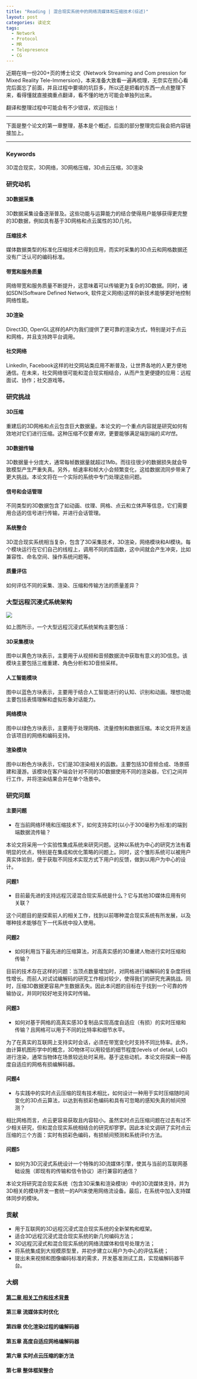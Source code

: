 ```yaml
---
title: "Reading | 混合现实系统中的网络流媒体和压缩技术(综述)"
layout: post
categories: 读论文
tags:
  - Network
  - Protocol
  - MR
  - Telepresence
  - CG
---
```


近期在啃一份200+页的博士论文《Network Streaming and Com
pression for Mixed Reality Tele-Immersion》，本来准备大致看一遍再梳理，无奈实在担心看完后面忘了前面，并且过程中要填的坑巨多，所以还是把看的东西一点点整理下来，看得懂就直接摘重点翻译，看不懂的地方可能会单独列出来。

翻译和整理过程中可能会有不少错误，欢迎指出！

<!-- more -->

---

下面是整个论文的第一章整理，基本是个概述，后面的部分整理完后我会把内容链接加上。

---

### Keywords

3D混合现实，3D网络，3D网格压缩，3D点云压缩，3D渲染

### 研究动机

#### 3D数据采集

3D数据采集设备逐渐普及。这些功能与运算能力的结合使得用户能够获得更完整的3D数据，例如具有基于3D网格和点云属性的3D几何。

#### 压缩技术

媒体数据类型的标准化压缩技术已得到应用，而实时采集的3D点云和网格数据还没有广泛认可的编码标准。

#### 带宽和服务质量

网络带宽和服务质量不断提升，这意味着可以传输更为复杂的3D数据。同时，诸如SDN(Software Defined Network, 软件定义网络)这样的新技术能够更好地控制网络性能。

#### 3D渲染

Direct3D, OpenGL这样的API为我们提供了更可靠的渲染方式，特别是对于点云和网格，并且支持跨平台调用。

#### 社交网络

LinkedIn, Facebook这样的社交网站类应用不断普及，让世界各地的人更方便地通信。在未来，社交网络很可能和混合现实相结合，从而产生更便捷的应用：远程面试、协作；社交游戏等。

### 研究挑战

#### 3D压缩

重建后的3D网格和点云包含巨大数据量。本论文的一个重点内容就是研究如何有效地对它们进行压缩。这种压缩不仅要*有效*，更要能够满足端到端的*实时性*。

#### 3D数据传输

3D数据量十分庞大，通常每帧数据量就超过1Mb。而往往很少的数据损失就会导致模型产生严重失真。另外，帧速率和帧大小会频繁变化，这给数据流同步带来了更大挑战。本论文将在一个实际的系统中专门处理这些问题。

#### 信号和会话管理

不同类型的3D数据包含了如动画、纹理、网格、点云和立体声等信息，它们需要用合适的信号进行传输，并进行会话管理。

#### 系统整合

3D混合现实系统相当复杂，包含了3D采集技术，3D渲染，网络模块和AI模块。每个模块运行在它们自己的线程上，调用不同的库函数，这中间就会产生冲突，比如兼容性、命名空间、操作系统问题等。

#### 质量评估

如何评估不同的采集、渲染、压缩和传输方法的质量差异？

### 大型远程沉浸式系统架构

![](https://github.com/HusterHope/blogimage/raw/master/NSCMR1-1.png)

如上图所示，一个大型远程沉浸式系统架构主要包括：

#### 3D采集模块

图中以黄色方块表示，主要用于从视频和音频数据流中获取有意义的3D信息。该模块主要包括三维重建、角色分析和3D音频采样。

#### 人工智能模块

图中以蓝色方块表示，主要用于结合人工智能进行的认知、识别和动画。理想功能主要包括表情理解和虚拟形象对话能力。

#### 网络模块

图中以绿色方块表示，主要用于处理网络、流量控制和数据压缩。本论文将开发适合该项目的网络和编码支持。

#### 渲染模块

图中以粉色方块表示，它们是3D渲染相关的函数。主要包括3D音频合成、场景搭建和漫游。该模块在客户端会针对不同的3D数据使用不同的渲染器，它们之间并行工作，并将渲染结果合并在单个场景中。

### 研究问题

#### 主要问题

* 在当前网络环境和压缩技术下，如何支持实时(以小于300毫秒为标准)的端到端数据流传输？

本论文将采用一个实验性集成系统来研究问题。这种以系统为中心的研究方法有着明显的优点，特别是在集成和优化策略的问题上。同时，这个雏形系统可以被用户真实体验到，便于获取不同技术实现方式下用户的反馈，做到以用户为中心的设计。

#### 问题1

* 目前最先进的支持远程沉浸混合现实系统是什么？它与其他3D媒体应用有何关联？

这个问题目的是探索前人的相关工作，找到以前哪种混合现实系统有所发展，以及哪种技术能够在下一代系统中投入使用。

#### 问题2

* 如何利用当下最先进的压缩算法，对高真实感的3D重建人物进行实时压缩和传输？

目前的技术存在这样的问题：当顶点数量增加时，对网格进行编解码的复杂度将线性增长。而前人对试试编解码的研究工作相对较少，使得我们的研究充满挑战。同时，压缩3D数据更容易产生数据丢失。因此本问题的目标在于找到一个可靠的传输协议，并同时较好地支持实时传输。

#### 问题3

* 如何对基于网格的高真实感3D复制品实现高度自适应（有损）的实时压缩和传输？且网格可以用于不同的比特率和细节水平。

为了在真实的互联网上支持实时会话，必须在带宽变化时支持不同比特率。此外，由计算机图形学中的概念，3D物体可以用较低的细节程度(levels of detail, LoD)进行渲染，通常当物体在场景较远处时采用。基于这些动机，本论文将探索一种高度自适应的网格有损编解码器。

#### 问题4

* 与实践中的实时点云压缩的现有技术相比，如何设计一种用于实时压缩随时间变化的3D点云算法，以达到有损彩色编码和具有可忽略的感知失真的帧间预测？

相比网格而言，点云更容易获取且内容较小。虽然实时点云压缩问题在过去有过不少相关研究，但和混合现实系统相结合的研究却寥寥。因此本论文调研了实时点云压缩的三个方面：实时有损彩色编码，有损帧间预测和系统评价方法。

#### 问题5

* 如何为3D沉浸式系统设计一个特殊的3D流媒体引擎，使其与当前的互联网基础设施（即现有的传输和信令协议）进行兼容的通信？

本论文将研究混合现实系统（包含3D采集和渲染模块）中的3D流媒体支持，并为3D相关的模块开发一套统一的API来使用网络流设备。最后，在系统中加入支持媒体同步的模块。

### 贡献

* 用于互联网的3D远程沉浸式混合现实系统的全新架构和框架。
* 适合3D远程沉浸式混合现实系统的新几何编码方法；
* 3D远程沉浸式和混合现实系统的网络流媒体和信号处理方法；
* 将系统集成到大规模原型里，并初步建立以用户为中心的评估系统；
* 提出未来视频和图像编码标准的需求，开发基准测试工具，实现编解码器平台。

### 大纲

#### [第二章 相关工作和技术背景](https://leohope.com/%E8%AF%BB%E8%AE%BA%E6%96%87/2017/12/09/NSaCfMR-2/)

#### 第三章 流媒体实时优化

#### 第四章 优化渲染过程的编解码器

#### 第五章 高度自适应网格编解码器

#### 第六章 实时点云压缩的新方法

#### 第七章 整体框架整合